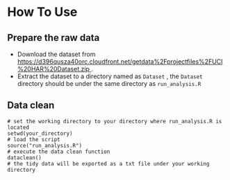 # How To Use 

## Prepare the raw data

+ Download the dataset from [https://d396qusza40orc.cloudfront.net/getdata%2Fprojectfiles%2FUCI%20HAR%20Dataset.zip ](https://d396qusza40orc.cloudfront.net/getdata%2Fprojectfiles%2FUCI%20HAR%20Dataset.zip ).
+ Extract the dataset to a directory named as `Dataset` , the `Dataset` directory should be under the same directory as `run_analysis.R`

## Data clean
	
	# set the working directory to your directory where run_analysis.R is located
	setwd(your_directory)
	# load the script
	source("run_analysis.R")
	# execute the data clean function
	dataclean()
	# the tidy data will be exported as a txt file under your working directory